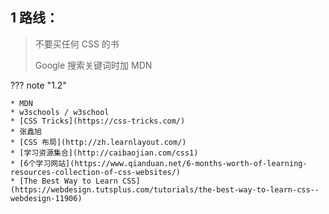 
## 1 路线：

> 不要买任何 CSS 的书
>
> Google 搜索关键词时加 MDN

??? note "1.2"

    * MDN
    * w3schools / w3school
    * [CSS Tricks](https://css-tricks.com/)
    * 张鑫旭
    * [CSS 布局](http://zh.learnlayout.com/)
    * [学习资源集合](http://caibaojian.com/css1)
    * [6个学习网站](https://www.qianduan.net/6-months-worth-of-learning-resources-collection-of-css-websites/)
    * [The Best Way to Learn CSS](https://webdesign.tutsplus.com/tutorials/the-best-way-to-learn-css--webdesign-11906)




